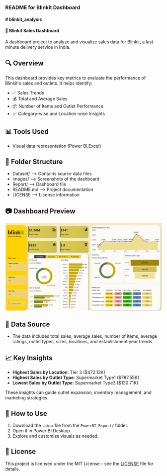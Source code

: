 ### README for Blinkit Dashboard

#### # blinkit_analysis
#### 🍕 Blinkit Sales Dashboard

A dashboard project to analyze and visualize sales data for Blinkit, a last-minute delivery service in India.

## 🔍 Overview

This dashboard provides key metrics to evaluate the performance of Blinkit's sales and outlets. It helps identify:

- ✅ Sales Trends
- 💰 Total and Average Sales
- 📦 Number of Items and Outlet Performance
- 📈 Category-wise and Location-wise Insights

## 📊 Tools Used

- Visual data representation (Power BI,Excel)

## 📁 Folder Structure
- Dataset/ --> Contains source data files
- Images/ --> Screenshots of the dashboard
- Report/ --> Dashboard file
- README.md --> Project documentation
- LICENSE --> License information

## 📷 Dashboard Preview

![Blinkit Dashboard](Images/home.jpg)

## 🧾 Data Source

- The data includes total sales, average sales, number of items, average ratings, outlet types, sizes, locations, and establishment year trends.

## 📈 Key Insights

- **Highest Sales by Location**: Tier 3 ($472.13K)
- **Highest Sales by Outlet Type**: Supermarket Type1 ($787.55K)
- **Lowest Sales by Outlet Type**: Supermarket Type3 ($130.71K)

These insights can guide outlet expansion, inventory management, and marketing strategies.

## 📎 How to Use

1. Download the `.pbix` file from the `PowerBI_Report/` folder.
2. Open it in Power BI Desktop.
3. Explore and customize visuals as needed.

## 📜 License

This project is licensed under the MIT License – see the [LICENSE](LICENSE) file for details.




